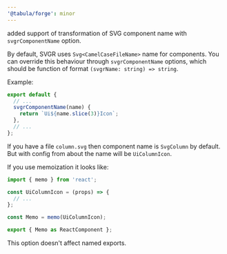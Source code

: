 ```yaml
---
'@tabula/forge': minor
---
```


added support of transformation of SVG component name with `svgrComponentName` option.

By default, SVGR uses `Svg<CamelCaseFileName>` name for components. You can override this behaviour through
`svgrComponentName` options, which should be function of format `(svgrName: string) => string`.

Example:

```js
export default {
  // ...
  svgrComponentName(name) {
    return `Ui${name.slice(3)}Icon`;
  },
  // ...
};
```

If you have a file `column.svg` then component name is `SvgColumn` by default. But with config from about the name
will be `UiColumnIcon`.

If you use memoization it looks like:

```js
import { memo } from 'react';

const UiColumnIcon = (props) => {
  // ...
};

const Memo = memo(UiColumnIcon);

export { Memo as ReactComponent };
```

This option doesn't affect named exports.
